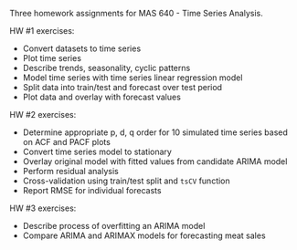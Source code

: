 Three homework assignments for MAS 640 - Time Series Analysis. 

HW #1 exercises:
- Convert datasets to time series
- Plot time series 
- Describe trends, seasonality, cyclic patterns
- Model time series with time series linear regression model
- Split data into train/test and forecast over test period
- Plot data and overlay with forecast values

HW #2 exercises:
- Determine appropriate p, d, q order for 10 simulated time series based on ACF and PACF plots
- Convert time series model to stationary
- Overlay original model with fitted values from candidate ARIMA model
- Perform residual analysis
- Cross-validation using train/test split and `tsCV` function
- Report RMSE for individual forecasts

HW #3 exercises:
- Describe process of overfitting an ARIMA model
- Compare ARIMA and ARIMAX models for forecasting meat sales
